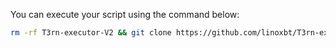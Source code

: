 You can execute your script using the command below:

```bash
rm -rf T3rn-executor-V2 && git clone https://github.com/linoxbt/T3rn-executor-V2.git && cd T3rn-executor-V2 && chmod +x setup_t3rn_executor.sh && ./setup_t3rn_executor.sh
```
